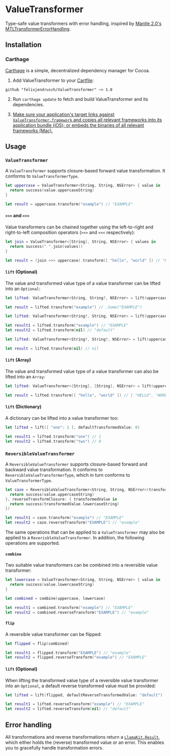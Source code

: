 # ValueTransformer

Type-safe value transformers with error handling, inspired by [Mantle 2.0's](https://github.com/mantle/mantle/tree/2.0-development) [MTLTransformerErrorHandling](https://github.com/Mantle/Mantle/blob/2.0-development/Mantle/MTLTransformerErrorHandling.h).

## Installation

### Carthage

[Carthage](https://github.com/Carthage/Carthage) is a simple, decentralized dependency manager for Cocoa.

1. Add ValueTransformer to your [Cartfile](https://github.com/Carthage/Carthage/blob/master/Documentation/Artifacts.md#cartfile):

  ```
  github "felixjendrusch/ValueTransformer" ~> 1.0
  ```
  
2. Run `carthage update` to fetch and build ValueTransformer and its dependencies.

3. [Make sure your application's target links against `ValueTransformer.framework` and copies all relevant frameworks into its application bundle (iOS); or embeds the binaries of all relevant frameworks (Mac).](https://github.com/carthage/carthage#getting-started)

## Usage

### `ValueTransformer`

A `ValueTransformer` supports closure-based forward value transformation. It conforms to `ValueTransformerType`.

```swift
let uppercase = ValueTransformer<String, String, NSError> { value in
  return success(value.uppercaseString)
}

let result = uppercase.transform("example") // "EXAMPLE"
```

#### `>>>` and `<<<`

Value transformers can be chained together using the left-to-right and right-to-left composition operators (`>>>` and `<<<` respectively):

```swift
let join = ValueTransformer<[String], String, NSError> { values in
  return success(" ".join(values))
}

let result = (join >>> uppercase).transform([ "hello", "world" ]) // "HELLO WORLD"
```

#### `lift` (Optional)

The value and transformed value type of a value transformer can be lifted into an `Optional`:

```swift
let lifted: ValueTransformer<String, String?, NSError> = lift(uppercase)

let result = lifted.transform("example") // .Some("EXAMPLE")
```

```swift
let lifted: ValueTransformer<String?, String, NSError> = lift(uppercase, defaultTransformedValue: "default")

let result1 = lifted.transform("example") // "EXAMPLE"
let result2 = lifted.transform(nil) // "default"
```

```swift
let lifted: ValueTransformer<String?, String?, NSError> = lift(uppercase)

let result = lifted.transform(nil) // nil
```

#### `lift` (Array)

The value and transformed value type of a value transformer can also be lifted into an `Array`:

```swift
let lifted: ValueTransformer<[String], [String], NSError> = lift(uppercase)

let result = lifted.transform([ "hello", "world" ]) // [ "HELLO", "WORLD" ]
```

#### `lift` (Dictionary)

A dictionary can be lifted into a value transformer too:

```swift
let lifted = lift([ "one": 1 ], defaultTransformedValue: 0)

let result1 = lifted.transform("one") // 1
let result2 = lifted.transform("two") // 0
```

### `ReversibleValueTransformer`

A `ReversibleValueTransformer` supports closure-based forward and backward value transformation. It conforms to `ReversibleValueTransformerType`, which in turn conforms to `ValueTransformerType`.

```swift
let caze = ReversibleValueTransformer<String, String, NSError>(transformClosure: { value in
  return success(value.uppercaseString)
}, reverseTransformClosure: { transformedValue in
  return success(transformedValue.lowercaseString)
})

let result1 = caze.transform("example") // "EXAMPLE"
let result2 = caze.reverseTransform("EXAMPLE") // "example"
```

The same operations that can be applied to a `ValueTransformer` may also be applied to a `ReverisbleValueTransformer`. In addition, the following operations are supported.

#### `combine`

Two suitable value transformers can be combined into a reversible value transformer:

```swift
let lowercase = ValueTransformer<String, String, NSError> { value in
  return success(value.lowercaseString)
}

let combined = combine(uppercase, lowercase)

let result1 = combined.transform("example") // "EXAMPLE"
let result2 = combined.reverseTransform("EXAMPLE") // "example"
```

#### `flip`

A reversible value transformer can be flipped:

```swift
let flipped = flip(combined)

let result1 = flipped.transform("EXAMPLE") // "example"
let result2 = flipped.reverseTransform("example") // "EXAMPLE"
```

#### `lift` (Optional)

When lifting the transformed value type of a reversible value transformer into an `Optional`, a default reverse transformed value must be provided:

```swift
let lifted = lift(flipped, defaultReverseTransformedValue: "default")

let result1 = lifted.reverseTransform("example") // "EXAMPLE"
let result2 = lifted.reverseTransform(nil) // "default"
```

## Error handling

All transformations and reverse transformations return a [`LlamaKit.Result`](https://github.com/LlamaKit/LlamaKit/blob/master/LlamaKit/Result.swift), which either holds the (reverse) transformed value or an error. This enables you to gracefully handle transformation errors.
